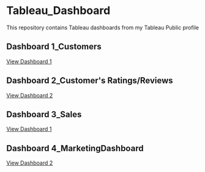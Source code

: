 # Tableau_Dashboard
This repository contains Tableau dashboards from my Tableau Public profile

## Dashboard 1_Customers
[View Dashboard 1](https://public.tableau.com/app/profile/swetha.ts/viz/Book2_17343541925170/Dashboard1)

## Dashboard 2_Customer's Ratings/Reviews
[View Dashboard 2](https://public.tableau.com/app/profile/swetha.ts/viz/Dashboard_1_17562603956720/Dashboard2)

## Dashboard 3_Sales
[View Dashboard 1](https://public.tableau.com/app/profile/swetha.ts/viz/SalesDashboard_17346742331470/Sales)

## Dashboard 4_MarketingDashboard
[View Dashboard 2](https://public.tableau.com/app/profile/swetha.ts/viz/MarketingDashboard_17346688353650/Customers)
